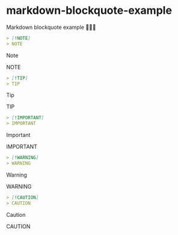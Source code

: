 # markdown-blockquote-example
Markdown blockquote example 🧱🧱🧱

```markdown
> [!NOTE]
> NOTE
```

> [!NOTE]
> NOTE

```markdown
> [!TIP]
> TIP
```

> [!TIP]
> TIP

```markdown
> [!IMPORTANT]
> IMPORTANT
```

> [!IMPORTANT]
> IMPORTANT

```markdown
> [!WARNING]
> WARNING
```

> [!WARNING]
> WARNING

```markdown
> [!CAUTION]
> CAUTION
```

> [!CAUTION]
> CAUTION
